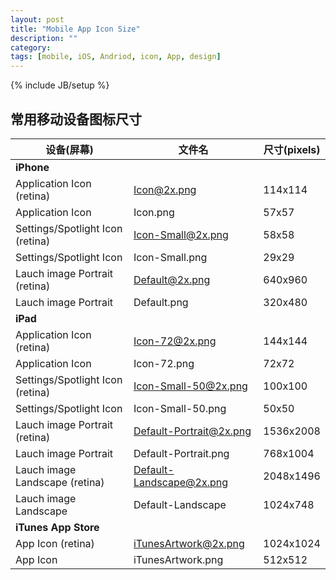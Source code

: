 ```yaml
---
layout: post
title: "Mobile App Icon Size"
description: ""
category: 
tags: [mobile, iOS, Andriod, icon, App, design]
---
```

{% include JB/setup %}

## 常用移动设备图标尺寸

  | 设备(屏幕) | 文件名 | 尺寸(pixels) |
  | ----------- | ------- | ------------- |
  | **iPhone** |
  | Application Icon (retina) | Icon@2x.png | 114x114 |
  | Application Icon | Icon.png | 57x57 |
  | Settings/Spotlight Icon (retina) | Icon-Small@2x.png | 58x58 |
  | Settings/Spotlight Icon | Icon-Small.png | 29x29 |
  | Lauch image Portrait (retina) | Default@2x.png | 640x960 |
  | Lauch image Portrait | Default.png | 320x480 |
  | **iPad** |
  | Application Icon (retina) | Icon-72@2x.png | 144x144 |
  | Application Icon | Icon-72.png | 72x72 |
  | Settings/Spotlight Icon (retina) | Icon-Small-50@2x.png | 100x100 |
  | Settings/Spotlight Icon | Icon-Small-50.png | 50x50 |
  | Lauch image Portrait (retina) | Default-Portrait@2x.png | 1536x2008 |
  | Lauch image Portrait | Default-Portrait.png | 768x1004 |
  | Lauch image Landscape (retina) | Default-Landscape@2x.png | 2048x1496 |
  | Lauch image Landscape | Default-Landscape | 1024x748 |
  | **iTunes App Store** |
  | App Icon (retina) | iTunesArtwork@2x.png | 1024x1024 |
  | App Icon | iTunesArtwork.png | 512x512 |
